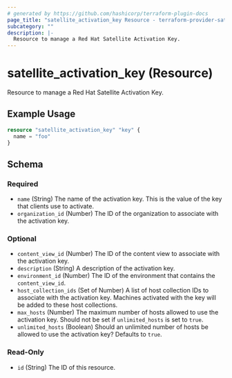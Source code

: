 ```yaml
---
# generated by https://github.com/hashicorp/terraform-plugin-docs
page_title: "satellite_activation_key Resource - terraform-provider-satellite"
subcategory: ""
description: |-
  Resource to manage a Red Hat Satellite Activation Key.
---
```


# satellite_activation_key (Resource)

Resource to manage a Red Hat Satellite Activation Key.

## Example Usage

```terraform
resource "satellite_activation_key" "key" {
  name = "foo"
}
```

<!-- schema generated by tfplugindocs -->
## Schema

### Required

- `name` (String) The name of the activation key.  This is the value of the key that clients use to activate.
- `organization_id` (Number) The ID of the organization to associate with the activation key.

### Optional

- `content_view_id` (Number) The ID of the content view to associate with the activation key.
- `description` (String) A description of the activation key.
- `environment_id` (Number) The ID of the environment that contains the `content_view_id`.
- `host_collection_ids` (Set of Number) A list of host collection IDs to associate with the activation key. Machines activated with the key will be added to these host collections.
- `max_hosts` (Number) The maximum number of hosts allowed to use the activation key. Should not be set if `unlimited_hosts` is set to `true`.
- `unlimited_hosts` (Boolean) Should an unlimited number of hosts be allowed to use the activation key? Defaults to `true`.

### Read-Only

- `id` (String) The ID of this resource.


